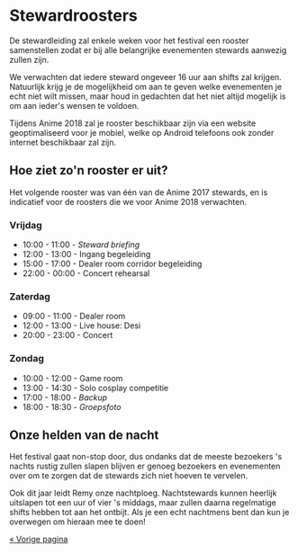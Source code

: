 # Stewardroosters

De stewardleiding zal enkele weken voor het festival een rooster samenstellen zodat er bij alle
belangrijke evenementen stewards aanwezig zullen zijn.

We verwachten dat iedere steward ongeveer 16 uur aan shifts zal krijgen. Natuurlijk krijg je de
mogelijkheid om aan te geven welke evenementen je echt niet wilt missen, maar houd in gedachten dat
het niet altijd mogelijk is om aan ieder's wensen te voldoen.

Tijdens Anime 2018 zal je rooster beschikbaar zijn via een website geoptimaliseerd voor je mobiel,
welke op Android telefoons ook zonder internet beschikbaar zal zijn.

## Hoe ziet zo'n rooster er uit?

Het volgende rooster was van één van de Anime 2017 stewards, en is indicatief voor de roosters die
we voor Anime 2018 verwachten.

### Vrijdag
  * 10:00 - 11:00 - _Steward briefing_
  * 12:00 - 13:00 - Ingang begeleiding
  * 15:00 - 17:00 - Dealer room corridor begeleiding
  * 22:00 - 00:00 - Concert rehearsal

### Zaterdag
  * 09:00 - 11:00 - Dealer room
  * 12:00 - 13:00 - Live house: Desi
  * 20:00 - 23:00 - Concert

### Zondag
  * 10:00 - 12:00 - Game room
  * 13:00 - 14:30 - Solo cosplay competitie
  * 17:00 - 18:00 - _Backup_
  * 18:00 - 18:30 - _Groepsfoto_

## Onze helden van de nacht

Het festival gaat non-stop door, dus ondanks dat de meeste bezoekers 's nachts rustig zullen slapen
blijven er genoeg bezoekers en evenementen over om te zorgen dat de stewards zich niet hoeven te
vervelen.

Ook dit jaar leidt Remy onze nachtploeg. Nachtstewards kunnen heerlijk uitslapen tot een uur of vier
's middags, maar zullen daarna regelmatige shifts hebben tot aan het ontbijt. Als je een echt
nachtmens bent dan kun je overwegen om hieraan mee te doen!

[« Vorige pagina](index.html)
